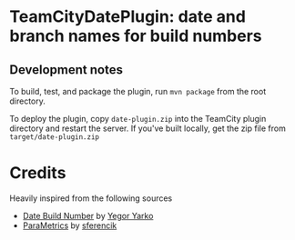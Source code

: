 # TeamCityDatePlugin: date and branch names for build numbers

## Development notes
To build, test, and package the plugin, run `mvn package` from the root directory.

To deploy the plugin, copy `date-plugin.zip` into the TeamCity plugin directory and restart the server.
If you've built locally, get the zip file from `target/date-plugin.zip`


# Credits
Heavily inspired from the following sources
* [Date Build Number](https://confluence.jetbrains.com/display/TW/Date+Build+Number) by [Yegor Yarko](https://confluence.jetbrains.com/display/~yaegor)
* [ParaMetrics](https://github.com/sferencik/ParaMetrics) by [sferencik](https://github.com/sferencik)
